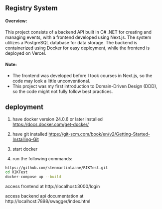 ## Registry System

#### Overview:
This project consists of a backend API built in C# .NET for creating and managing events, with a frontend developed using Next.js. The system utilizes a PostgreSQL database for data storage. The backend is containerized using Docker for easy deployment, while the frontend is deployed on Vercel.

#### Note:
- The frontend was developed before I took courses in Next.js, so the code may look a little unconventional.
- This project was my first introduction to Domain-Driven Design (DDD), so the code might not fully follow best practices.

## deployment
1. have docker version 24.0.6 or later installed https://docs.docker.com/get-docker/
2. have git installed https://git-scm.com/book/en/v2/Getting-Started-Installing-Git

3. start docker
4. run the following commands:
```bash
https://github.com/stenmartinlaane/RIKTest.git
cd RIKTest
docker-compose up --build
```
access frontend at http://localhost:3000/login

access backend api documentation at http://localhost:7898/swagger/index.html
